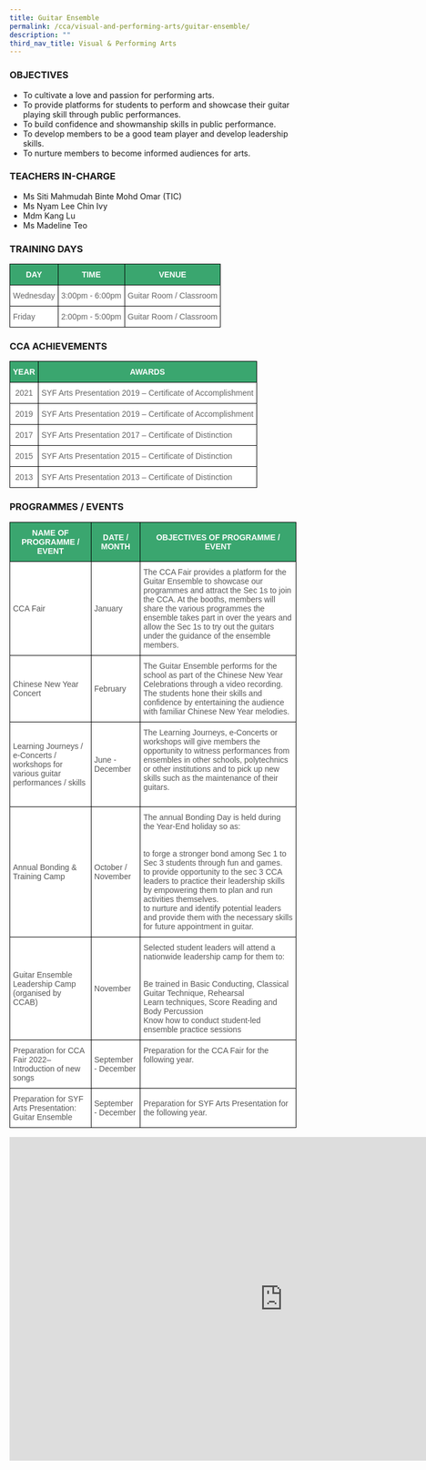 ```yaml
---
title: Guitar Ensemble
permalink: /cca/visual-and-performing-arts/guitar-ensemble/
description: ""
third_nav_title: Visual & Performing Arts
---
```


### OBJECTIVES

*   To cultivate a love and passion for performing arts.
*   To provide platforms for students to perform and showcase their guitar playing skill through public performances.
*   To build confidence and showmanship skills in public performance.
*   To develop members to be a good team player and develop leadership skills.
*   To nurture members to become informed audiences for arts.

  

### TEACHERS IN-CHARGE

*   Ms Siti Mahmudah Binte Mohd Omar (TIC)  
*   Ms Nyam Lee Chin Ivy
*   Mdm Kang Lu
*   Ms Madeline Teo

### TRAINING DAYS

<style type="text/css">
.tg  {border-collapse:collapse;border-spacing:0;}
.tg td{border-color:black;border-style:solid;border-width:1px;font-family:Arial, sans-serif;font-size:14px;
  overflow:hidden;padding:10px 5px;word-break:normal;}
.tg th{border-color:black;border-style:solid;border-width:1px;font-family:Arial, sans-serif;font-size:14px;
  font-weight:normal;overflow:hidden;padding:10px 5px;word-break:normal;}
.tg .tg-k0s0{background-color:#3AA66F;color:#FFF;font-weight:bold;text-align:center;vertical-align:middle}
.tg .tg-cmm0{background-color:#FFF;color:#666;text-align:left;vertical-align:top}
</style>
<table class="tg">
<thead>
  <tr>
    <th class="tg-k0s0"><span style="color:#FFF;background-color:#3AA66F">DAY</span></th>
    <th class="tg-k0s0"><span style="color:#FFF;background-color:#3AA66F">TIME</span></th>
    <th class="tg-k0s0"><span style="color:#FFF;background-color:#3AA66F">VENUE</span></th>
  </tr>
</thead>
<tbody>
  <tr>
    <td class="tg-cmm0">Wednesday</td>
    <td class="tg-cmm0">3:00pm - 6:00pm</td>
    <td class="tg-cmm0">Guitar Room / Classroom </td>
  </tr>
  <tr>
    <td class="tg-cmm0">Friday</td>
    <td class="tg-cmm0">2:00pm - 5:00pm</td>
    <td class="tg-cmm0">Guitar Room / Classroom </td>
  </tr>
</tbody>
</table>

### CCA ACHIEVEMENTS

<style type="text/css">
.tg  {border-collapse:collapse;border-spacing:0;}
.tg td{border-color:black;border-style:solid;border-width:1px;font-family:Arial, sans-serif;font-size:14px;
  overflow:hidden;padding:10px 5px;word-break:normal;}
.tg th{border-color:black;border-style:solid;border-width:1px;font-family:Arial, sans-serif;font-size:14px;
  font-weight:normal;overflow:hidden;padding:10px 5px;word-break:normal;}
.tg .tg-k0s0{background-color:#3AA66F;color:#FFF;font-weight:bold;text-align:center;vertical-align:middle}
.tg .tg-zqva{background-color:#FFF;color:#666;text-align:center;vertical-align:top}
.tg .tg-cmm0{background-color:#FFF;color:#666;text-align:left;vertical-align:top}
</style>
<table class="tg">
<thead>
  <tr>
    <th class="tg-k0s0"><span style="color:#FFF;background-color:#3AA66F">YEAR</span></th>
    <th class="tg-k0s0"><span style="color:#FFF;background-color:#3AA66F">AWARDS</span></th>
  </tr>
</thead>
<tbody>
  <tr>
    <td class="tg-zqva">2021</td>
    <td class="tg-cmm0">SYF Arts Presentation 2019 – Certificate of Accomplishment </td>
  </tr>
  <tr>
    <td class="tg-zqva">2019</td>
    <td class="tg-cmm0">SYF Arts Presentation 2019 – Certificate of Accomplishment<br></td>
  </tr>
  <tr>
    <td class="tg-zqva"><span style="color:#666"> 2017</span><span style="color:#222;background-color:#FFF"> </span></td>
    <td class="tg-cmm0">SYF Arts Presentation 2017 – Certificate of Distinction<br></td>
  </tr>
  <tr>
    <td class="tg-zqva">2015</td>
    <td class="tg-cmm0">SYF Arts Presentation 2015 – Certificate of Distinction</td>
  </tr>
  <tr>
    <td class="tg-zqva">2013</td>
    <td class="tg-cmm0">SYF Arts Presentation 2013 – Certificate of Distinction</td>
  </tr>
</tbody>
</table>

### PROGRAMMES / EVENTS

<style type="text/css">
.tg  {border-collapse:collapse;border-spacing:0;}
.tg td{border-color:black;border-style:solid;border-width:1px;font-family:Arial, sans-serif;font-size:14px;
  overflow:hidden;padding:10px 5px;word-break:normal;}
.tg th{border-color:black;border-style:solid;border-width:1px;font-family:Arial, sans-serif;font-size:14px;
  font-weight:normal;overflow:hidden;padding:10px 5px;word-break:normal;}
.tg .tg-k0s0{background-color:#3AA66F;color:#FFF;font-weight:bold;text-align:center;vertical-align:middle}
.tg .tg-mwz3{background-color:#FFF;color:#565656;text-align:left;vertical-align:middle}
.tg .tg-njgx{background-color:#FFF;color:#565656;text-align:left;vertical-align:top}
</style>
<table class="tg">
<thead>
  <tr>
    <th class="tg-k0s0"><span style="color:#FFF;background-color:#3AA66F">NAME OF PROGRAMME / EVENT</span></th>
    <th class="tg-k0s0"><span style="color:#FFF;background-color:#3AA66F">DATE / MONTH</span></th>
    <th class="tg-k0s0"><span style="color:#FFF;background-color:#3AA66F">OBJECTIVES OF PROGRAMME / EVENT</span></th>
  </tr>
</thead>
<tbody>
  <tr>
    <td class="tg-mwz3"><span style="color:#565656">CCA Fair</span></td>
    <td class="tg-mwz3"><span style="color:#565656">January</span></td>
    <td class="tg-mwz3"><span style="color:#565656">The CCA Fair provides a platform for the Guitar Ensemble to showcase our programmes and attract the Sec 1s to join the CCA. At the booths, members will share the various programmes the ensemble takes part in over the years and allow the Sec 1s to try out the guitars under the guidance of the ensemble members. </span></td>
  </tr>
  <tr>
    <td class="tg-mwz3"><span style="color:#565656">Chinese New Year Concert </span></td>
    <td class="tg-mwz3"><span style="color:#565656">February</span></td>
    <td class="tg-mwz3"><span style="color:#565656">The Guitar Ensemble performs for the school as part of the Chinese New Year Celebrations through a video recording. The students hone their skills and confidence by entertaining the audience with familiar Chinese New Year melodies.   </span><br></td>
  </tr>
  <tr>
    <td class="tg-mwz3"><span style="color:#565656">Learning Journeys / e-Concerts / workshops for various guitar performances / skills</span><br></td>
    <td class="tg-mwz3"><span style="color:#565656">June - December</span></td>
    <td class="tg-mwz3"><span style="color:#565656">The Learning Journeys, e-Concerts or workshops will give members the opportunity to witness performances from ensembles in other schools, polytechnics or other institutions and to pick up new skills such as the maintenance of their guitars.</span><br><br></td>
  </tr>
  <tr>
    <td class="tg-mwz3"><span style="color:#565656">Annual Bonding &amp; Training Camp</span></td>
    <td class="tg-mwz3"><span style="color:#565656">October / November</span></td>
    <td class="tg-mwz3"><span style="color:#565656">The annual Bonding Day is held during the Year-End holiday so as:</span><br><br><br>to forge a stronger bond among Sec 1 to Sec 3 students through fun and games.<br>to provide opportunity to the sec 3 CCA leaders to practice their leadership skills by empowering them to plan and run activities themselves. <br>to nurture and identify potential leaders and provide them with the necessary skills for future appointment in guitar.</td>
  </tr>
  <tr>
    <td class="tg-mwz3"><span style="color:#565656">Guitar Ensemble Leadership Camp (organised by CCAB) </span><br></td>
    <td class="tg-mwz3"><span style="color:#565656">November</span></td>
    <td class="tg-mwz3"><span style="color:#565656">Selected student leaders will attend a nationwide leadership camp for them to:</span><br><br><br>Be trained in Basic Conducting, Classical Guitar Technique, Rehearsal<br>Learn techniques, Score Reading and Body Percussion<br>Know how to conduct student-led ensemble practice sessions</td>
  </tr>
  <tr>
    <td class="tg-mwz3"><span style="color:#565656">Preparation for CCA Fair 2022– Introduction of new songs</span><br></td>
    <td class="tg-mwz3"><span style="color:#565656">September -  December</span></td>
    <td class="tg-njgx">Preparation for the CCA Fair for the following year. <br></td>
  </tr>
  <tr>
    <td class="tg-mwz3"><span style="color:#565656">Preparation for SYF Arts Presentation: Guitar Ensemble</span><br></td>
    <td class="tg-mwz3"><span style="color:#565656">September - December</span></td>
    <td class="tg-mwz3"><span style="color:#565656">Preparation for SYF Arts Presentation for the following year.</span></td>
  </tr>
</tbody>
</table>


<iframe src="https://docs.google.com/presentation/d/e/2PACX-1vTFaUeOV_zA0tZOd7TgpmQWbHqr3QhHWGJ3BCHvy38xUL5OBTUZcLV3LBzqivJOlt3p4AzmSLYT2KHJ/embed?start=false&loop=false&delayms=3000" frameborder="0" width="960" height="569" allowfullscreen="true" mozallowfullscreen="true" webkitallowfullscreen="true"></iframe>
